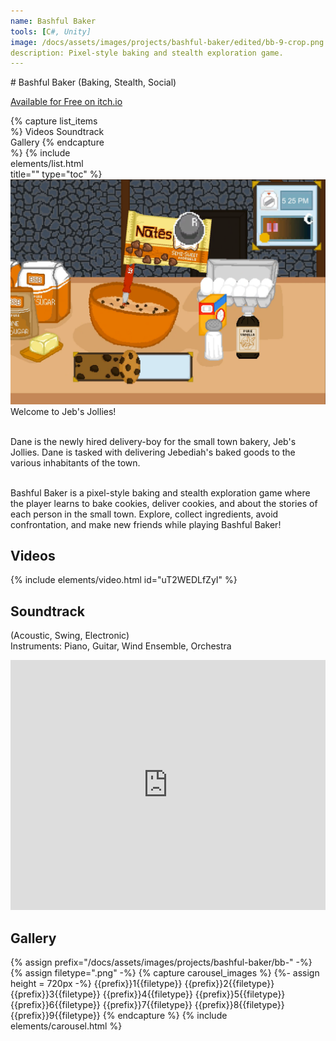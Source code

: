 ```yaml
---
name: Bashful Baker
tools: [C#, Unity]
image: /docs/assets/images/projects/bashful-baker/edited/bb-9-crop.png
description: Pixel-style baking and stealth exploration game.
---
```


<div class="row">
<div class="col" style="min-width:300px;" markdown="1">
# Bashful Baker
(Baking, Stealth, Social)

[Available for Free on itch.io](https://therealmagicalporpoise.itch.io/bashfulbaker)
</div>
<div class="col">
</div>
<div class="col" style="max-width:30%;">
{% capture list_items %}
Videos
Soundtrack
Gallery
{% endcapture %}
{% include elements/list.html title="" type="toc" %}
</div>
</div>

<div class="row">
<div class="col">
<img src="/docs/assets/images/projects/bashful-baker/edited/bb-9-crop.png" alt="Title Image">
</div>
<div class="col">
Welcome to Jeb's Jollies!<br><br>

Dane is the newly hired delivery-boy for the small town bakery, Jeb's Jollies. Dane is tasked with delivering Jebediah's baked goods to the various inhabitants of the town.<br><br>

Bashful Baker is a pixel-style baking and stealth exploration game where the player learns to bake cookies, deliver cookies, and about the stories of each person in the small town. Explore, collect ingredients, avoid confrontation, and make new friends while playing Bashful Baker!
</div>
</div>



## Videos
{% include elements/video.html id="uT2WEDLfZyI" %}

## Soundtrack

(Acoustic, Swing, Electronic)\
Instruments: Piano, Guitar, Wind Ensemble, Orchestra

<iframe width="100%" height="400" scrolling="no" frameborder="no" allow="autoplay" src="https://w.soundcloud.com/player/?url=https%3A//api.soundcloud.com/playlists/812163393&color=%23ff7e1c&auto_play=false&hide_related=false&show_comments=true&show_user=true&show_reposts=false&show_teaser=true"></iframe>

## Gallery
{% assign prefix="/docs/assets/images/projects/bashful-baker/bb-" -%}
{% assign filetype=".png" -%}
{% capture carousel_images %}
{%- assign height = 720px -%}
{{prefix}}1{{filetype}}
{{prefix}}2{{filetype}}
{{prefix}}3{{filetype}}
{{prefix}}4{{filetype}}
{{prefix}}5{{filetype}}
{{prefix}}6{{filetype}}
{{prefix}}7{{filetype}}
{{prefix}}8{{filetype}}
{{prefix}}9{{filetype}}
{% endcapture %}
{% include elements/carousel.html %}